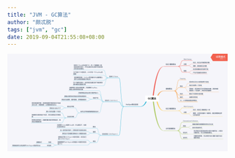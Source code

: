 ```yaml
---
title: "JVM - GC算法"
author: "颇忒脱"
tags: ["jvm", "gc"]
date: 2019-09-04T21:55:08+08:00
---
```


<!--more-->

<img src="gc-algos.png" style="zoom:50%" />

